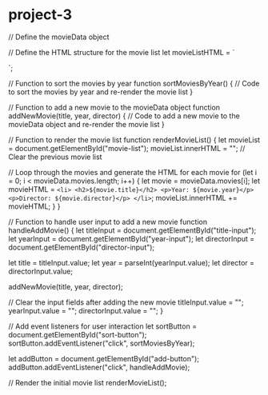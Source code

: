 # project-3

// Define the movieData object


// Define the HTML structure for the movie list
let movieListHTML = `
  <ul id="movie-list">
    <!-- The list of movies will be dynamically generated here -->
  </ul>
`;

// Function to sort the movies by year
function sortMoviesByYear() {
  // Code to sort the movies by year and re-render the movie list
}

// Function to add a new movie to the movieData object
function addNewMovie(title, year, director) {
  // Code to add a new movie to the movieData object and re-render the movie list
}

// Function to render the movie list
function renderMovieList() {
  let movieList = document.getElementById("movie-list");
  movieList.innerHTML = ""; // Clear the previous movie list

  // Loop through the movies and generate the HTML for each movie
  for (let i = 0; i < movieData.movies.length; i++) {
    let movie = movieData.movies[i];
    let movieHTML = `
      <li>
        <h2>${movie.title}</h2>
        <p>Year: ${movie.year}</p>
        <p>Director: ${movie.director}</p>
      </li>
    `;
    movieList.innerHTML += movieHTML;
  }
}

// Function to handle user input to add a new movie
function handleAddMovie() {
  let titleInput = document.getElementById("title-input");
  let yearInput = document.getElementById("year-input");
  let directorInput = document.getElementById("director-input");

  let title = titleInput.value;
  let year = parseInt(yearInput.value);
  let director = directorInput.value;

  addNewMovie(title, year, director);

  // Clear the input fields after adding the new movie
  titleInput.value = "";
  yearInput.value = "";
  directorInput.value = "";
}

// Add event listeners for user interaction
let sortButton = document.getElementById("sort-button");
sortButton.addEventListener("click", sortMoviesByYear);

let addButton = document.getElementById("add-button");
addButton.addEventListener("click", handleAddMovie);

// Render the initial movie list
renderMovieList();